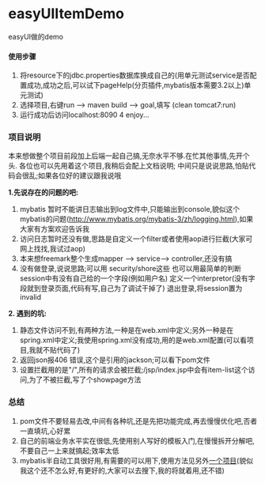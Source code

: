 # easyUIItemDemo
easyUI做的demo

#### 使用步骤



1. 将resource下的jdbc.properties数据库换成自己的(用单元测试service是否配置成功,成功之后,可以试下pageHelp(分页插件,mybatis版本需要3.2以上)单元测试)
2. 选择项目,右键run --> maven build --> goal,填写 (clean tomcat7:run)
3. 运行成功后访问localhost:8090
4 enjoy...



### 项目说明

本来想做整个项目前段加上后端一起自己搞,无奈水平不够.在忙其他事情,先开个头.
各位也可以先用着这个项目,我稍后会配上文档说明;
中间只是说说思路,怕贴代码会很乱;如果各位好的建议跟我说哦

**1.先说存在的问题的吧:**

1. mybatis 暂时不能讲日志输出到log文件中,只能输出到console,貌似这个mybatis的问题(http://www.mybatis.org/mybatis-3/zh/logging.html),如果大家有方案欢迎告诉我
2. 访问日志暂时还没有做,思路是自定义一个filter或者使用aop进行拦截(大家可网上找找,我试过aop)
3. 本来想freemark整个生成mapper --> service--> controller,还没有搞
4. 没有做登录,说说思路;可以用 security/shore这些
   也可以用最简单的判断session中有没有自己给的一个字段(例如用户名)
   定义一个interpretor(没有字段就到登录页面,代码有写,自己为了调试干掉了)
   退出登录,将session置为invalid


**2. 遇到的坑:**

1. 静态文件访问不到,有两种方法,一种是在web.xml中定义;另外一种是在spring.xml中定义;我使用spring.xml没有成功,用的是web.xml配置(可以看项目,我就不贴代码了)
2. 返回json报406 错误,这个是引用的jackson;可以看下pom文件
3. 设置拦截用的是"/",所有的请求会被拦截;/jsp/index.jsp中会有item-list这个访问,为了不被拦截,写了个showpage方法

### 总结
1. pom文件不要轻易去改,中间有各种坑,还是先把功能完成,再去慢慢优化吧,否者一直填坑,心好累
2. 自己的前端业务水平实在很低,先使用别人写好的模板入门,在慢慢拆开分解吧,不要自己一上来就搞起;效率太低
3. mybatis半自动工具很好用,有需要的可以用下,使用方法见另外[一个项目](https://github.com/xeroCBW/mybatisTool.git)(貌似我这个还不怎么好,有更好的,大家可以去搜下,我的将就着用,还不错)
